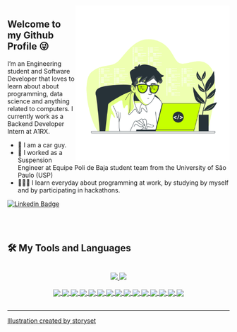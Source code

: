  <img align="right" src="https://github.com/TKHToni/TKHToni/blob/main/images/3301602-removebg-preview.png" width="350"/>

## Welcome to my Github Profile 😜


I’m an Engineering student and Software Developer that loves to learn about about programming, data science and anything related to computers. I currently work as a Backend Developer Intern at A1RX. 

- 🚗 I am a car guy.
- 🔧 I worked as a Suspension Engineer at Equipe Poli de Baja student team from the University of São Paulo (USP) 
- 👨🏻‍💻 I learn everyday about programming at work, by studying by myself and by participating in hackathons.

[![Linkedin Badge](https://img.shields.io/badge/-Taiki%20Hashizume-3333cc?style=flat-square&logo=Linkedin&logoColor=white&link=https://www.linkedin.com/in/taiki-hashizume/)](https://www.linkedin.com/in/taiki-hashizume/)

<br />

<br />

## 🛠 My Tools and Languages

<br />

<div align="center">
  <a href="https://github.com/TKHToni">
  <img height="180em" src="https://github-readme-stats.vercel.app/api?username=TKHToni&show_icons=true&theme=gotham&include_all_commits=true&count_private=true"/>
  <img height="180em" src="https://github-readme-stats.vercel.app/api/top-langs/?username=TKHToni&layout=compact&langs_count=7&theme=gotham "/>
</div>
<div align="center">

  <br />

  <img align="center" style="maring-top:10px" style="padding-top:10px" src="https://img.shields.io/badge/Python-14354C?style=for-the-badge&logo=python&logoColor=white">
  <img align="center" style="maring-top:10px" src="https://img.shields.io/badge/JavaScript-F7DF1E?style=for-the-badge&logo=javascript&logoColor=black">
  <img align="center" style="maring-top:10px" src="https://img.shields.io/badge/TypeScript-007ACC?style=for-the-badge&logo=typescript&logoColor=white">
  <img align="center" style="maring-top:10px" src="https://img.shields.io/badge/Node.js-43853D?style=for-the-badge&logo=node.js&logoColor=white">
  <img align="center" style="maring-top:10px" src="https://img.shields.io/badge/Express.js-000000?style=for-the-badge&logo=express&logoColor=white">
  <img align="center" style="maring-top:10px" src="https://img.shields.io/badge/HTML5-E34F26?style=for-the-badge&logo=html5&logoColor=white">
  <img align="center" style="maring-top:10px" src="https://img.shields.io/badge/CSS3-1572B6?style=for-the-badge&logo=css3&logoColor=white">
  <img align="center" style="maring-top:10px" src="https://img.shields.io/badge/MongoDB-4EA94B?style=for-the-badge&logo=mongodb&logoColor=white">
  <img align="center" style="maring-top:10px" src="https://img.shields.io/badge/Visual_Studio_Code-0078D4?style=for-the-badge&logo=visual%20studio%20code&logoColor=white">
  <img align="center" style="maring-top:10px" src="https://img.shields.io/badge/GIT-E44C30?style=for-the-badge&logo=git&logoColor=white">
  <img align="center" style="maring-top:10px" src="https://img.shields.io/badge/Bootstrap-563D7C?style=for-the-badge&logo=bootstrap&logoColor=white">
  <img align="center" style="maring-top:10px" src="https://img.shields.io/badge/Matplotlib-11557c?style=for-the-badge&logo=Matplotlib&logoColor=white">
  <img align="center" style="maring-top:10px" src="https://img.shields.io/badge/Seaborn-11557c?style=for-the-badge&logo=Matplotlib&logoColor=white">
  <img align="center" style="maring-top:10px" src="https://img.shields.io/badge/Pandas-150458?style=for-the-badge&logo=pandas&logoColor=white">
  <img align="center" style="maring-top:10px" src="https://img.shields.io/badge/Numpy-013243?style=for-the-badge&logo=numpy&logoColor=white">
</div> 

<br />

***

<a href='https://www.freepik.com/vectors/programming-language'>Illustration created by storyset</a>
